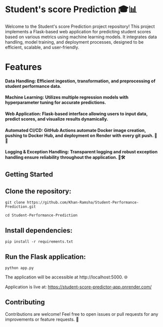 # Student's score Prediction 🎓📊

Welcome to the Student's score Prediction project repository! 
This project implements a Flask-based web application for predicting student scores based on various metrics using machine learning models. 
It integrates data handling, model training, and deployment processes, designed to be efficient, scalable, and user-friendly.

# Features

#### Data Handling: Efficient ingestion, transformation, and preprocessing of student performance data.

#### Machine Learning: Utilizes multiple regression models with hyperparameter tuning for accurate predictions.

#### Web Application: Flask-based interface allowing users to input data, predict scores, and visualize results dynamically.

#### Automated CI/CD: GitHub Actions automate Docker image creation, pushing to Docker Hub, and deployment on Render with every git push. 🐳🚀

#### Logging & Exception Handling: Transparent logging and robust exception handling ensure reliability throughout the application. 📝🛠️

## Getting Started
## Clone the repository:

```
git clone https://github.com/Khan-Ramsha/Student-Performance-Prediction.git
```

```
cd Student-Performance-Prediction
```

## Install dependencies:

```
pip install -r requirements.txt
```

## Run the Flask application:

```
python app.py
```

The application will be accessible at http://localhost:5000. 🌐

Application is live at: https://student-score-predictor-app.onrender.com/

## Contributing
Contributions are welcome! Feel free to open issues or pull requests for any improvements or feature requests. 🙌

